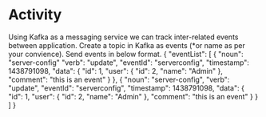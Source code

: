 # Activity

Using Kafka as a messaging service we can track inter-related events between application.
Create a topic in Kafka as events (*or name as per your convience).
Send events in below format.
{
            "eventList": [
            {
                "noun": "server-config"
                "verb": "update",
                "eventId": "serverconfig",
                "timestamp": 1438791098,
                "data": {
            "id": 1,
            "user": {
                "id": 2,
                "name": "Admin"
            },
            "comment": "this is an event"
         }
    },
    {
                "noun": "server-config",
                "verb": "update",
                "eventId": "serverconfig",
                "timestamp": 1438791098,
                "data": {
            "id": 1,
            "user": {
                "id": 2,
                "name": "Admin"
            },
            "comment": "this is an event"
         }
    }
                        ]
}

